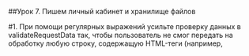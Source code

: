 ##Урок 7. Пишем личный кабинет и хранилище файлов

#1. При помощи регулярных выражений усильте проверку данных в validateRequestData так, чтобы пользователь не смог передать на обработку любую строку, содержащую HTML-теги (например, <script>)

#2. Доработайте шаблон аутентификации. В нем нужно добавить две вещи:

В приветствии нужно выводить имя залогинившегося пользователя. Также надо выводить ссылку «Выйти из системы», которая будет уничтожать сессию пользователя.

#3. Переработайте имеющийся функционал приложения на формы.

Создание, обновление и удаление пользователя теперь должно производиться через формы. Если пользователь обновляется, в форму должны быть выведены текущие значения. Это может быть сделано ссылкой из списка пользователей (рядом с каждым из них будет своя ссылка “Обновить данные”).

#4. *Создайте функцию “Запомнить меня” в форме логина.

В форме должен появиться checkbox “Запомнить меня”. При нажатии на него в процессе логина пользователю выдаётся cookie, по которому происходит автоматическая авторизация, даже если сессия закончилась. При логине нужно будет генерировать токен из random_bytes(), размещая его в cookies и БД, чтобы сравнивать их При выходе из системы токен надо деактивировать.

#5. Исправьте потолстевший Абстрактный контроллер.
